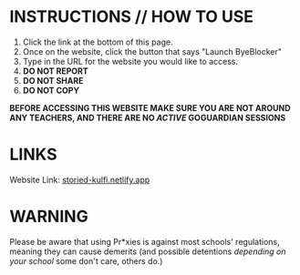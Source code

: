 # INSTRUCTIONS // HOW TO USE

1. Click the link at the bottom of this page.
2. Once on the website, click the button that says "Launch ByeBlocker"
3. Type in the URL for the website you would like to access.
4. **DO NOT REPORT**
5. **DO NOT SHARE**
6. **DO NOT COPY**

**BEFORE ACCESSING THIS WEBSITE MAKE SURE YOU ARE NOT AROUND ANY TEACHERS, AND THERE ARE NO *ACTIVE* GOGUARDIAN SESSIONS**

# LINKS
   Website Link: [storied-kulfi.netlify.app](url)

# WARNING

Please be aware that using Pr*xies is against most schools' regulations, meaning they can cause demerits (and possible detentions *depending on your school* some don't care, others do.)


